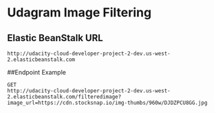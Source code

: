 # Udagram Image Filtering
## Elastic BeanStalk URL
```
http://udacity-cloud-developer-project-2-dev.us-west-2.elasticbeanstalk.com
```
##Endpoint Example
```
GET
http://udacity-cloud-developer-project-2-dev.us-west-2.elasticbeanstalk.com/filteredimage?image_url=https://cdn.stocksnap.io/img-thumbs/960w/DJDZPCU8GG.jpg
```
